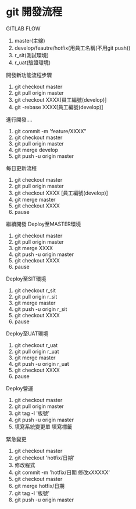 # git 開發流程

GITLAB FLOW  
1. master\(主線\)   
2. develop/feautre/hotfix\(用員工名稱\(不用git push\)\)   
3. r\_sit\(測試環境\)   
4. r\_uat\(驗證環境\)

開發新功能流程步驟   
1. git checkout master   
2. git pull origin master   
3. git checkout XXXX\[員工編號\(develop\)\]   
4. git -rebase XXXX\[員工編號\(develop\)\]

進行開發....   
1. git commit -m 'feature/XXXX"   
2. git checkout master   
3. git pull origin master   
4. git merge develop   
5. git push -u origin master

每日更新流程   
1. git checkout master   
2. git pull origin master   
3. git checkout XXXX \[員工編號\(develop\)\]   
4. git merge master   
5. git checkout XXXX  
6. pause

繼續開發 Deploy至MASTER環境   
1. git checkout master   
2. git pull origin master  
3. git merge XXXX  
4. git push -u origin master  
5. git checkout XXXX  
6. pause

Deploy至SIT環境   
1. git checkout r\_sit   
2. git pull origin r\_sit   
3. git merge master   
4. git push -u origin r\_sit   
5. git checkout XXXX  
6. pause

Deploy至UAT環境   
1. git checkout r\_uat   
2. git pull origin r\_uat   
3. git merge master   
4. git push -u origin r\_uat   
5. git checkout XXXX  
6. pause

Deploy營運   
1. git checkout master   
2. git pull origin master   
3. git tag -l '版號'   
4. git push -u origin master   
5. 填寫系統變更單 填寫標籤

緊急變更   
1. git checkout master   
2. git checkout 'hotfix/日期'   
3. 修改程式   
4. git commit -m 'hotfix/日期 修改xXXXXX'   
5. git checkout master   
6. git merge hotfix/日期   
7. git tag -l '版號'   
8. git push -u origin master

